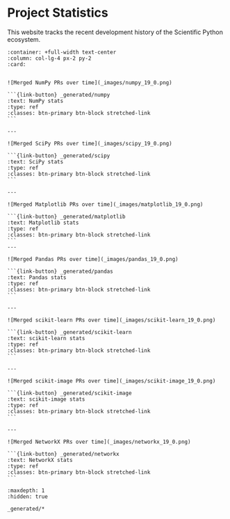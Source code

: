# Project Statistics

This website tracks the recent development history of the Scientific Python
ecosystem.

````{panels}
:container: +full-width text-center
:column: col-lg-4 px-2 py-2
:card:

 
![Merged NumPy PRs over time](_images/numpy_19_0.png)

```{link-button} _generated/numpy
:text: NumPy stats
:type: ref
:classes: btn-primary btn-block stretched-link
```

---

![Merged SciPy PRs over time](_images/scipy_19_0.png)

```{link-button} _generated/scipy
:text: SciPy stats
:type: ref
:classes: btn-primary btn-block stretched-link
```

---

![Merged Matplotlib PRs over time](_images/matplotlib_19_0.png)

```{link-button} _generated/matplotlib
:text: Matplotlib stats
:type: ref
:classes: btn-primary btn-block stretched-link
```
---

![Merged Pandas PRs over time](_images/pandas_19_0.png)

```{link-button} _generated/pandas
:text: Pandas stats
:type: ref
:classes: btn-primary btn-block stretched-link
```

---

![Merged scikit-learn PRs over time](_images/scikit-learn_19_0.png)

```{link-button} _generated/scikit-learn
:text: scikit-learn stats
:type: ref
:classes: btn-primary btn-block stretched-link
```

---

![Merged scikit-image PRs over time](_images/scikit-image_19_0.png)

```{link-button} _generated/scikit-image
:text: scikit-image stats
:type: ref
:classes: btn-primary btn-block stretched-link
```

---

![Merged NetworkX PRs over time](_images/networkx_19_0.png)

```{link-button} _generated/networkx
:text: NetworkX stats
:type: ref
:classes: btn-primary btn-block stretched-link
```

````


```{toctree}
:maxdepth: 1
:hidden: true

_generated/*
```
